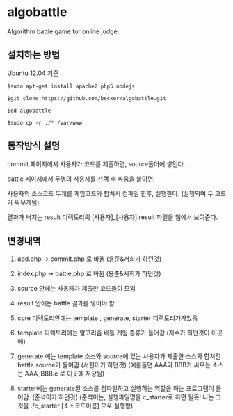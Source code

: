 # algobattle
Algorithm battle game for online judge.

## 설치하는 방법

Ubuntu 12.04 기준

```
$sudo apt-get install apache2 php5 nodejs 

$git clone https://github.com/becxer/algobattle.git

$cd algobattle

$sudo cp -r ./* /var/www

```



## 동작방식 설명

commit 페이지에서 사용자가 코드를 제출하면, source폴더에 쌓인다.

battle 페이지에서 두명의 사용자를 선택 후 싸움을 붙이면,

사용자의 소스코드 두개를 게임코드와 합쳐서 컴파일 한후, 실행한다. (실행되며 두 코드가 싸우게됨)

결과가 써지는 result 디렉토리의 [사용자]_[사용자].result 파일을 웹에서 보여준다.



## 변경내역

1. add.php  ->  commit.php 로 바뀜 (용준&서희가 하던것)

2. index.php -> battle.php 로 바뀜 (용준&서희가 하던것)

3. source 안에는 사용자가 제출한 코드들이 모임

4. result 안에는 battle 결과를 넣어야 함

5. core 디렉토리안에는 template , generate, starter 디렉토리가가있음

6. template 디렉토리에는  알고리즘 배틀 게임 종류가 들어감 (지수가 하던것이 이곳에)

7. generate 에는 template 소스와 source에 있는 사용자가 제출한 소스와 합쳐진 battle source가 들어감 (서현이가 하던것)
(예를들면 AAA와 BBB가 싸우는 소스는 AAA_BBB.c 로 이곳에 저장됨)

8. starter에는 generate된 소스를 컴파일하고 실행하는 역할을 하는 프로그램이 들어감. (준석이가 하던것)
(준석이는, 실행파일명을 c_starter로 하면 될듯! 나는 그것을 ./c_starter [소스코드이름] 으로 실행함)





